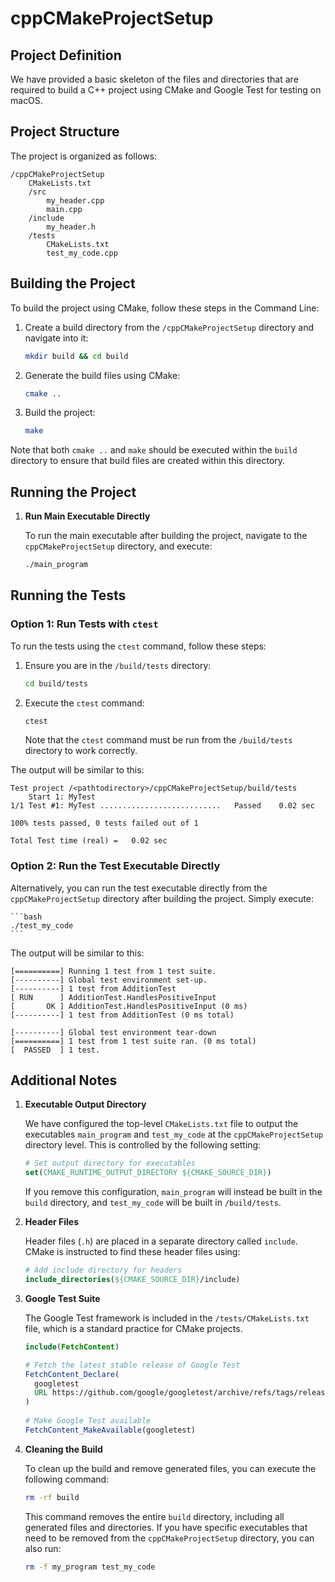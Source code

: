 # cppCMakeProjectSetup

## Project Definition

We have provided a basic skeleton of the files and directories that are required to build a C++ project using CMake and Google Test for testing on macOS.

## Project Structure

The project is organized as follows:

```
/cppCMakeProjectSetup
    CMakeLists.txt
    /src
        my_header.cpp
        main.cpp
    /include
        my_header.h
    /tests
        CMakeLists.txt
        test_my_code.cpp
```
      
## Building the Project

To build the project using CMake, follow these steps in the Command Line:

1. Create a build directory from the `/cppCMakeProjectSetup` directory and navigate into it:

    ```bash
    mkdir build && cd build
    ```

2. Generate the build files using CMake:

    ```bash
    cmake ..
    ```

3. Build the project:

    ```bash
    make
    ```

Note that both `cmake ..` and `make` should be executed within the `build` directory to ensure that build files are created within this directory.

## Running the Project

1. **Run Main Executable Directly**

    To run the main executable after building the project, navigate to the `cppCMakeProjectSetup` directory, and execute:

    ```bash
    ./main_program
    ```

## Running the Tests

### Option 1: Run Tests with `ctest`

To run the tests using the `ctest` command, follow these steps:

1. Ensure you are in the `/build/tests` directory:

    ```bash
    cd build/tests
    ```

2. Execute the `ctest` command:

    ```bash
    ctest
    ```

   Note that the `ctest` command must be run from the `/build/tests` directory to work correctly.

The output will be similar to this:

```
Test project /<pathtodirectory>/cppCMakeProjectSetup/build/tests
    Start 1: MyTest
1/1 Test #1: MyTest ...........................   Passed    0.02 sec

100% tests passed, 0 tests failed out of 1

Total Test time (real) =   0.02 sec
```

### Option 2: Run the Test Executable Directly

Alternatively, you can run the test executable directly from the `cppCMakeProjectSetup` directory after building the project. Simply execute:

    ```bash
    ./test_my_code
    ```

The output will be similar to this:

```
[==========] Running 1 test from 1 test suite.
[----------] Global test environment set-up.
[----------] 1 test from AdditionTest
[ RUN      ] AdditionTest.HandlesPositiveInput
[       OK ] AdditionTest.HandlesPositiveInput (0 ms)
[----------] 1 test from AdditionTest (0 ms total)

[----------] Global test environment tear-down
[==========] 1 test from 1 test suite ran. (0 ms total)
[  PASSED  ] 1 test.
```
    
## Additional Notes

1. **Executable Output Directory**

   We have configured the top-level `CMakeLists.txt` file to output the executables `main_program` and `test_my_code` at the `cppCMakeProjectSetup` directory level.
   This is controlled by the following setting:

    ```cmake
    # Set output directory for executables
    set(CMAKE_RUNTIME_OUTPUT_DIRECTORY ${CMAKE_SOURCE_DIR})
    ```

   If you remove this configuration, `main_program` will instead be built in the `build` directory, and `test_my_code` will be built in `/build/tests`.

3. **Header Files**

   Header files (`.h`) are placed in a separate directory called `include`. CMake is instructed to find these header files using:

    ```cmake
    # Add include directory for headers
    include_directories(${CMAKE_SOURCE_DIR}/include)
    ```

4. **Google Test Suite**

   The Google Test framework is included in the `/tests/CMakeLists.txt` file, which is a standard practice for CMake projects.

   ```cmake
   include(FetchContent)

   # Fetch the latest stable release of Google Test
   FetchContent_Declare(
     googletest
     URL https://github.com/google/googletest/archive/refs/tags/release-1.12.1.zip  # You can use the latest stable version here
   )
    
   # Make Google Test available
   FetchContent_MakeAvailable(googletest)
   ```
   
5. **Cleaning the Build**

   To clean up the build and remove generated files, you can execute the following command:

    ```bash
    rm -rf build
    ```

   This command removes the entire `build` directory, including all generated files and directories.
   If you have specific executables that need to be removed from the `cppCMakeProjectSetup` directory, you can also run:

    ```bash
    rm -f my_program test_my_code
    ```

